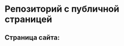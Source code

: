 # Репозиторий с публичной страницей

## Страница сайта:
<!-- Вставить ссылку на публичную страницу -->

